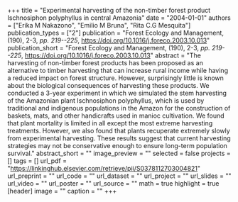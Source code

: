 +++
title = "Experimental harvesting of the non-timber forest product Ischnosiphon polyphyllus in central Amazonia"
date = "2004-01-01"
authors = ["Erika M Nakazono", "Emilio M Bruna", "Rita C.G Mesquita"]
publication_types = ["2"]
publication = "Forest Ecology and Management, (190), 2-3, _pp. 219--225_, https://doi.org/10.1016/j.foreco.2003.10.013"
publication_short = "Forest Ecology and Management, (190), 2-3, _pp. 219--225_, https://doi.org/10.1016/j.foreco.2003.10.013"
abstract = "The harvesting of non-timber forest products has been proposed as an alternative to timber harvesting that can increase rural income while having a reduced impact on forest structure. However, surprisingly little is known about the biological consequences of harvesting these products. We conducted a 3-year experiment in which we simulated the stem harvesting of the Amazonian plant Ischnosiphon polyphyllus, which is used by traditional and indigenous populations in the Amazon for the construction of baskets, mats, and other handicrafts used in manioc cultivation. We found that plant mortality is limited in all except the most extreme harvesting treatments. However, we also found that plants recuperate extremely slowly from experimental harvesting. These results suggest that current harvesting strategies may not be conservative enough to ensure long-term population survival."
abstract_short = ""
image_preview = ""
selected = false
projects = []
tags = []
url_pdf = "https://linkinghub.elsevier.com/retrieve/pii/S0378112703004821"
url_preprint = ""
url_code = ""
url_dataset = ""
url_project = ""
url_slides = ""
url_video = ""
url_poster = ""
url_source = ""
math = true
highlight = true
[header]
image = ""
caption = ""
+++
